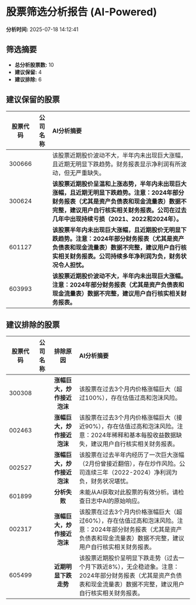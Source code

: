 # 股票筛选分析报告 (AI-Powered)

**分析时间:** 2025-07-18 14:12:41

## 筛选摘要

- **总分析股票数:** 10
- **建议保留:** 4
- **建议排除:** 6

## 建议保留的股票

| 股票代码 | 公司名称 | AI分析摘要 |
|:---:|:---:|:---|
| 300666 |  | 该股票近期股价波动不大，半年内未出现巨大涨幅，且近期无明显下跌趋势。财务报表显示净利润有所波动，但无严重缺失。 |
| 300624 |  | **该股票近期股价呈温和上涨态势，半年内未出现巨大涨幅，且近期无明显下跌趋势。注意：2024年部分财务报表（尤其是资产负债表和现金流量表）数据不完整，建议用户自行核实相关财务报表。公司在过去几年中出现持续亏损（2021、2022和2024年）。** |
| 601127 |  | **该股票半年内未出现巨大涨幅，且近期股价无明显下跌趋势。注意：2024年部分财务报表（尤其是资产负债表和现金流量表）数据不完整，建议用户自行核实相关财务报表。公司持续多年净利润为负，财务状况令人担忧。** |
| 603993 |  | **该股票近期股价波动不大，半年内未出现巨大涨幅。注意：2024年部分财务报表（尤其是资产负债表和现金流量表）数据不完整，建议用户自行核实相关财务报表。** |

## 建议排除的股票

| 股票代码 | 公司名称 | 排除原因 | AI分析摘要 |
|:---:|:---:|:---:|:---|
| 300308 |  | **涨幅巨大，炒作接近泡沫** | 该股票在过去3个月内价格涨幅巨大（超过100%），存在估值过高和泡沫风险。 |
| 002463 |  | **涨幅巨大，炒作接近泡沫** | 该股票在过去3个月内价格涨幅巨大（接近90%），存在估值过高和泡沫风险。注意：2024年稀释和基本每股收益数据缺失，建议用户自行核实相关财务报表。 |
| 002527 |  | **涨幅巨大，炒作接近泡沫** | 该股票在过去半年内经历了一次巨大涨幅（2月份曾接近翻倍），存在炒作风险。公司连续三年（2022-2024）净利润为负，财务状况堪忧。 |
| 601899 |  | **分析失败** | 未能从AI获取对此股票的有效分析。请检查日志中AI的原始响应。 |
| 002317 |  | **涨幅巨大，炒作接近泡沫** | 该股票在过去3个月内价格涨幅巨大（超过60%），存在估值过高和泡沫风险。注意：2024年部分财务报表（尤其是资产负债表和现金流量表）数据不完整，建议用户自行核实相关财务报表。 |
| 605499 |  | **近期明显下跌走势** | 该股票近期股价呈明显下跌走势（过去一个月下跌近8%），无企稳迹象。注意：2024年部分财务报表（尤其是资产负债表和现金流量表）数据不完整，建议用户自行核实相关财务报表。 |
